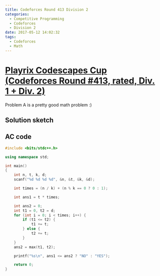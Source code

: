 ```yaml
---
title: Codeforces Round 413 Division 2
categories:
  - Competitive Programming
  - Codeforces
  - Division 2
date: 2017-05-12 14:02:32
tags:
  - Codeforces
  - Math
---
```


# [Playrix Codescapes Cup (Codeforces Round #413, rated, Div. 1 + Div. 2)](http://codeforces.com/contest/799/)

Problem A is a pretty good math problem :)

<!-- more -->

## Solution sketch



## AC code

```c++
#include <bits/stdc++.h>

using namespace std;

int main()
{
    int n, t, k, d;
    scanf("%d %d %d %d", &n, &t, &k, &d);

    int times = (n / k) + (n % k == 0 ? 0 : 1);

    int ans1 = t * times;

    int ans2 = 0;
    int t1 = 0, t2 = d;
    for (int i = 0; i < times; i++) {
        if (t1 <= t2) {
            t1 += t;
        } else {
            t2 += t;
        }
    }
    ans2 = max(t1, t2);

    printf("%s\n", ans1 <= ans2 ? "NO" : "YES");

    return 0;
}

```
